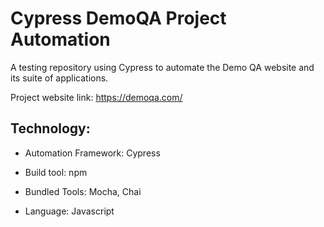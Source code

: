 # Cypress DemoQA Project Automation

A testing repository using Cypress to automate the Demo QA website and its suite of applications.

Project website link: https://demoqa.com/

## Technology:
 
 * Automation Framework: Cypress
 
 * Build tool: npm

 * Bundled Tools: Mocha, Chai
 
 * Language: Javascript

